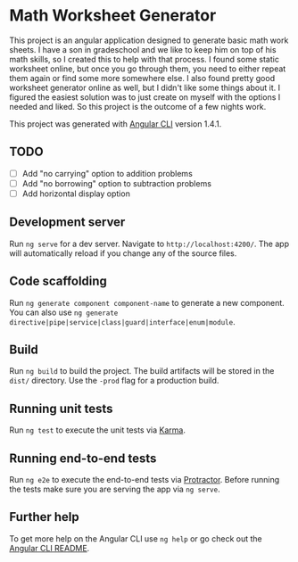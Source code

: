 # Math Worksheet Generator

This project is an angular application designed to generate basic math work sheets. I have a son in gradeschool and we like to keep him on top of his math skills, so I created this to help with that process. I found some static worksheet online, but once you go through them, you need to either repeat them again or find some more somewhere else. I also found pretty good worksheet generator online as well, but I didn't like some things about it. I figured the easiest solution was to just create on myself with the options I needed and liked. So this project is the outcome of a few nights work.

This project was generated with [Angular CLI](https://github.com/angular/angular-cli) version 1.4.1.

## TODO

- [ ] Add "no carrying" option to addition problems
- [ ] Add "no borrowing" option to subtraction problems
- [ ] Add horizontal display option

## Development server

Run `ng serve` for a dev server. Navigate to `http://localhost:4200/`. The app will automatically reload if you change any of the source files.

## Code scaffolding

Run `ng generate component component-name` to generate a new component. You can also use `ng generate directive|pipe|service|class|guard|interface|enum|module`.

## Build

Run `ng build` to build the project. The build artifacts will be stored in the `dist/` directory. Use the `-prod` flag for a production build.

## Running unit tests

Run `ng test` to execute the unit tests via [Karma](https://karma-runner.github.io).

## Running end-to-end tests

Run `ng e2e` to execute the end-to-end tests via [Protractor](http://www.protractortest.org/).
Before running the tests make sure you are serving the app via `ng serve`.

## Further help

To get more help on the Angular CLI use `ng help` or go check out the [Angular CLI README](https://github.com/angular/angular-cli/blob/master/README.md).
